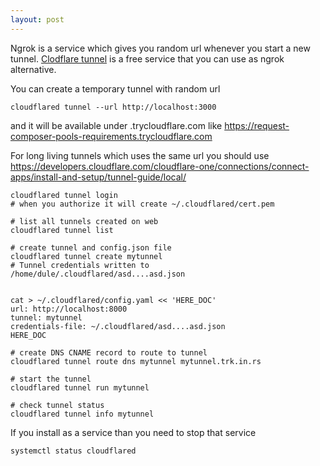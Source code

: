 ```yaml
---
layout: post
---
```


Ngrok is a service which gives you random url whenever you start a new tunnel.
[Clodflare tunnel](https://www.cloudflare.com/products/tunnel/) is a free
service that you can use as ngrok alternative.

You can create a temporary tunnel with random url
```
cloudflared tunnel --url http://localhost:3000
```
and it will be available under .trycloudflare.com like
<https://request-composer-pools-requirements.trycloudflare.com>

For long living tunnels which uses the same url you should use
<https://developers.cloudflare.com/cloudflare-one/connections/connect-apps/install-and-setup/tunnel-guide/local/>

```
cloudflared tunnel login
# when you authorize it will create ~/.cloudflared/cert.pem

# list all tunnels created on web
cloudflared tunnel list

# create tunnel and config.json file
cloudflared tunnel create mytunnel
# Tunnel credentials written to /home/dule/.cloudflared/asd....asd.json


cat > ~/.cloudflared/config.yaml << 'HERE_DOC'
url: http://localhost:8000
tunnel: mytunnel
credentials-file: ~/.cloudflared/asd....asd.json
HERE_DOC

# create DNS CNAME record to route to tunnel
cloudflared tunnel route dns mytunnel mytunnel.trk.in.rs

# start the tunnel
cloudflared tunnel run mytunnel

# check tunnel status
cloudflared tunnel info mytunnel
```

If you install as a service than you need to stop that service
```
systemctl status cloudflared
```
